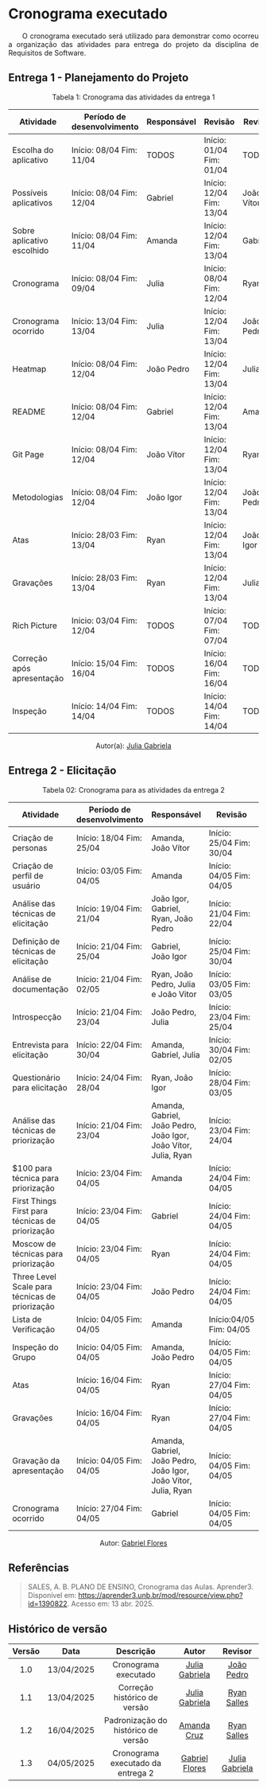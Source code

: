 # Cronograma executado

<p align="justify">&emsp;&emsp;O cronograma executado será utilizado para demonstrar como ocorreu a organização das atividades para entrega do projeto da disciplina de Requisitos de Software. </p>

## Entrega 1 - Planejamento do Projeto

<center>Tabela 1: Cronograma das atividades da entrega 1</center>


| Atividade                                     | Período de desenvolvimento 	| Responsável               	| Revisão                  	| Revisor         	|
|-----------------------------------------------|----------------------------	|---------------------------	|--------------------------	|-----------------	|
|   Escolha do aplicativo                             | Início: 08/04 Fim: 11/04    | TODOS                      | Início: 01/04 Fim: 01/04 	| TODOS 	          |
|   Possíveis aplicativos                             | Início: 08/04 Fim: 12/04    | Gabriel                    | Início: 12/04 Fim: 13/04   | João Vítor       |
|   Sobre aplicativo escolhido                  | Início: 08/04 Fim: 11/04    | Amanda                     | Início: 12/04 Fim: 13/04   | Gabriel          |
|   Cronograma                                  | Início: 08/04 Fim: 09/04    | Julia                      | Início: 08/04 Fim: 12/04   | Ryan            	|
|   Cronograma ocorrido                         | Início: 13/04 Fim: 13/04    | Julia                      | Início: 12/04 Fim: 13/04   | João Pedro      	|
|   Heatmap                        	            | Início: 08/04 Fim: 12/04    | João Pedro                 | Início: 12/04 Fim: 13/04   | Julia           	|
|   README                                      | Início: 08/04 Fim: 12/04    | Gabriel                    | Início: 12/04 Fim: 13/04	  | Amanda          	|
|   Git Page                                    | Início: 08/04 Fim: 12/04    | João Vítor                 | Início: 12/04 Fim: 13/04   | Ryan            	|
|   Metodologias	                              | Início: 08/04 Fim: 12/04    | João Igor	                 | Início: 12/04 Fim: 13/04   | João Pedro      	|
|   Atas                                       	| Início: 28/03 Fim: 13/04    | Ryan                       | Início: 12/04 Fim: 13/04   | João Igor       	|
|   Gravações                                  	| Início: 28/03 Fim: 13/04    | Ryan                       | Início: 12/04 Fim: 13/04   | Julia           	|
|   Rich Picture                               	| Início: 03/04 Fim: 12/04    | TODOS                      | Início: 07/04 Fim: 07/04   | TODOS           	|
|   Correção após apresentação                 	| Início: 15/04 Fim: 16/04    | TODOS                      | Início: 16/04 Fim: 16/04   | TODOS           	|
|   Inspeção                                  	| Início: 14/04 Fim: 14/04    | TODOS                      | Início: 14/04 Fim: 14/04   | TODOS           	|

<center>
 Autor(a): <a href="https://github.com/JuliaGabP" target = "_blank">Julia Gabriela</a></h6>
</center>

## Entrega 2 - Elicitação

<center>Tabela 02: Cronograma para as atividades da entrega 2</center>


| Atividade                                     | Período de desenvolvimento 	| Responsável               	| Revisão                  	| Revisor         	|
|-----------------------------------------------|----------------------------	|---------------------------	|--------------------------	|-----------------	|
| Criação de personas  | Início: 18/04 Fim: 25/04    | Amanda, João Vítor         | Início: 25/04 Fim: 30/04   | Gabriel          |
| Criação de perfil de usuário  | Início: 03/05 Fim: 04/05    | Amanda          | Início: 04/05 Fim: 04/05   | Julia          |
| Análise das técnicas de elicitação            | Início: 19/04 Fim: 21/04    | João Igor, Gabriel, Ryan, João Pedro  | Início: 21/04 Fim: 22/04   | Ryan             |
| Definição de técnicas de elicitação           | Início: 21/04 Fim: 25/04    | Gabriel, João Igor         | Início: 25/04 Fim: 30/04   | Ryan             |
| Análise de documentação  | Início: 21/04 Fim: 02/05    | Ryan, João Pedro, Julia e João Vitor   | Início: 03/05 Fim: 03/05   | Gabriel        |
| Introspecção                                  | Início: 21/04 Fim: 23/04    | João Pedro, Julia          | Início: 23/04 Fim: 25/04   | Amanda           |
| Entrevista para elicitação                    | Início: 22/04 Fim: 30/04    | Amanda, Gabriel, Julia     | Início: 30/04 Fim: 02/05   | João Vítor       |
| Questionário para elicitação                    | Início: 24/04 Fim: 28/04    | Ryan, João Igor            | Início: 28/04 Fim: 03/05   | Julia            |
| Análise das técnicas de priorização           | Início: 21/04 Fim: 23/04    | Amanda, Gabriel, João Pedro, João Igor, João Vítor, Julia, Ryan                     | Início: 23/04 Fim: 24/04   | João Pedro       |
| $100 para técnica para priorização         | Início: 23/04 Fim: 04/05   | Amanda     | Início: 24/04 Fim: 04/05   | João Pedro       |
| First Things First para técnicas de priorização          | Início: 23/04 Fim: 04/05   | Gabriel      | Início: 24/04 Fim: 04/05   | João Pedro e Ryan       |
| Moscow de técnicas para priorização          | Início: 23/04 Fim: 04/05   | Ryan      | Início: 24/04 Fim: 04/05   | João Pedro       |
| Three Level Scale para técnicas de priorização          | Início: 23/04 Fim: 04/05   | João Pedro     | Início: 24/04 Fim: 04/05   | Ryan       |
| Lista de Verificação          | Início: 04/05 Fim: 04/05   | Amanda     | Início:04/05 Fim: 04/05   | Ryan       |
| Inspeção do Grupo          | Início: 04/05 Fim: 04/05   | Amanda, João Pedro     | Início: 04/05 Fim: 04/05   | Ryan       |
| Atas                                          | Início: 16/04 Fim: 04/05    | Ryan                       | Início: 27/04 Fim: 04/05   | Julia            |
| Gravações                                     | Início: 16/04 Fim: 04/05    | Ryan                       | Início: 27/04 Fim: 04/05   | João Igor        |
| Gravação da apresentação                      | Início: 04/05 Fim: 04/05   | Amanda, Gabriel, João Pedro, João Igor, João Vítor, Julia, Ryan                     | Início: 04/05 Fim: 04/05   | João Vítor       |
| Cronograma ocorrido                           | Início: 27/04 Fim: 04/05    | Gabriel                    | Início: 04/05 Fim: 04/05   | Julia            |
<center>
 Autor: <a href="https://github.com/Gabrielfcoelho" target = "_blank">Gabriel Flores</a></h6>
</center>

## Referências
   > SALES, A. B. PLANO DE ENSINO, Cronograma das Aulas. Aprender3. Disponível em: <https://aprender3.unb.br/mod/resource/view.php?id=1390822>. Acesso em: 13 abr. 2025. 

## Histórico de versão

| Versão |    Data    |      Descrição       |       Autor      |     Revisor     |
| :-----:| :--------: | :------------------: | :-------------------: | :-----------------: |
|  1.0   | 13/04/2025 | Cronograma executado | [Julia Gabriela](https://github.com/JuliaGabP) | [João Pedro](https://github.com/johnaopedro) |
|  1.1   | 13/04/2025 | Correção histórico de versão | [Julia Gabriela](https://github.com/JuliaGabP) | [Ryan Salles](https://github.com/RA-Salles) |
| 1.2    | 16/04/2025 | Padronização do histórico de versão | [Amanda Cruz](https://github.com/mandicrz) | [Ryan Salles](https://github.com/RA-Salles) |
| 1.3 | 04/05/2025 | Cronograma executado da entrega 2 | [Gabriel Flores](https://github.com/Gabrielfcoelho) | [Julia Gabriela](https://github.com/JuliaGabP) |